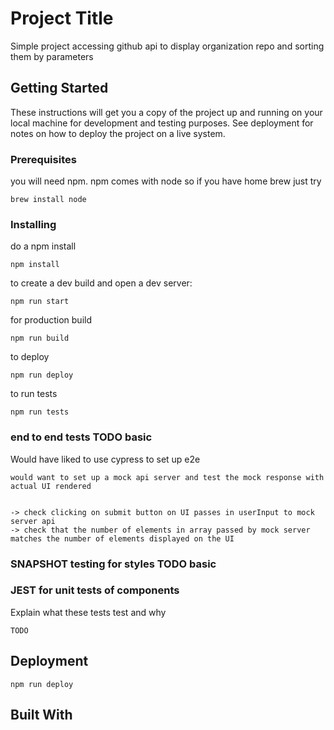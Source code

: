 # Project Title

Simple project accessing github api to display organization repo and sorting them by parameters
## Getting Started

These instructions will get you a copy of the project up and running on your local machine for development and testing purposes. See deployment for notes on how to deploy the project on a live system.

### Prerequisites

you will need npm. npm comes with node so if you have home brew just try

```
brew install node
```

### Installing
do a npm install
```
npm install
```

to create a dev build and open a dev server:
```
npm run start
```

for production build
```
npm run build
```

to deploy
```
npm run deploy
```

to run tests
```
npm run tests
```


### end to end tests TODO basic

Would have liked to use cypress to set up e2e

```
would want to set up a mock api server and test the mock response with actual UI rendered


-> check clicking on submit button on UI passes in userInput to mock server api
-> check that the number of elements in array passed by mock server matches the number of elements displayed on the UI

```

### SNAPSHOT testing for styles TODO basic


### JEST for unit tests of components

Explain what these tests test and why

```
TODO
```

## Deployment

```
npm run deploy
```
## Built With

